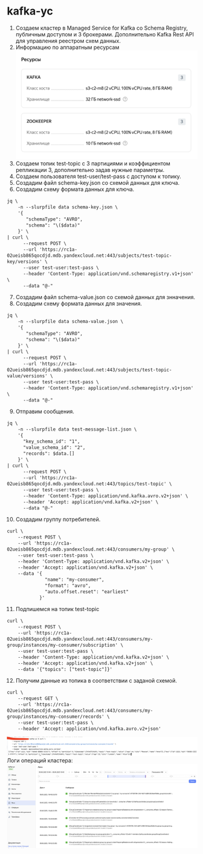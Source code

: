 # kafka-yc

1. Создаем кластер в Managed Service for Kafka со Schema Registry, публичным доступом и 3 брокерами.
Дополнительно Kafka Rest API для управления реестром схем данных.
2. Информацию по аппаратным ресурсам
![C1!](./docs/resources.png "C1")
3. Создаем топик test-topic с 3 партициями и коэффициентом репликации 3, дополнительно задав нужные параметры.
4. Создаем пользователя test-user/test-pass с доступом к топику.
5. Создадим файл schema-key.json со схемой данных для ключа.
6. Создадим схему формата данных для ключа.
```
jq \
    -n --slurpfile data schema-key.json \
    '{
       "schemaType": "AVRO",
       "schema": "\($data)"
    }' \
| curl \
      --request POST \
      --url 'https://rc1a-02ueisb865qocdjd.mdb.yandexcloud.net:443/subjects/test-topic-key/versions' \
      --user test-user:test-pass \
      --header 'Content-Type: application/vnd.schemaregistry.v1+json' \
      --data "@-"
```
7. Создадим файл schema-value.json со схемой данных для знначения.
8. Создадим схему формата данных для значения.
```
jq \
    -n --slurpfile data schema-value.json \
    '{
       "schemaType": "AVRO",
       "schema": "\($data)"
    }' \
| curl \
      --request POST \
      --url 'https://rc1a-02ueisb865qocdjd.mdb.yandexcloud.net:443/subjects/test-topic-value/versions' \
      --user test-user:test-pass \
      --header 'Content-Type: application/vnd.schemaregistry.v1+json' \
      --data "@-"
```
9. Отправим сообщения.
```
jq \
    -n --slurpfile data test-message-list.json \
    '{
      "key_schema_id": "1",
      "value_schema_id": "2",
      "records": $data.[]
    }' \
| curl \
      --request POST \
      --url 'https://rc1a-02ueisb865qocdjd.mdb.yandexcloud.net:443/topics/test-topic' \
      --user test-user:test-pass \
      --header 'Content-Type: application/vnd.kafka.avro.v2+json' \
      --header 'Accept: application/vnd.kafka.v2+json' \
      --data "@-"
```
10. Создадим группу потребителей.
```
curl \
    --request POST \
    --url 'https://rc1a-02ueisb865qocdjd.mdb.yandexcloud.net:443/consumers/my-group' \
    --user test-user:test-pass \
    --header 'Content-Type: application/vnd.kafka.v2+json' \
    --header 'Accept: application/vnd.kafka.v2+json' \
    --data '{
              "name": "my-consumer",
              "format": "avro",
              "auto.offset.reset": "earliest"
            }'
```
11. Подпишемся на топик test-topic
```
curl \
    --request POST \
    --url 'https://rc1a-02ueisb865qocdjd.mdb.yandexcloud.net:443/consumers/my-group/instances/my-consumer/subscription' \
    --user test-user:test-pass \
    --header 'Content-Type: application/vnd.kafka.v2+json' \
    --header 'Accept: application/vnd.kafka.v2+json' \
    --data '{"topics": ["test-topic"]}'
```
12. Получим данные из топика в соответствии с заданой схемой.
```
curl \
    --request GET \
    --url 'https://rc1a-02ueisb865qocdjd.mdb.yandexcloud.net:443/consumers/my-group/instances/my-consumer/records' \
    --user test-user:test-pass \
    --header 'Accept: application/vnd.kafka.avro.v2+json'
```
![Answer!](./docs/answer.png "Answer")
Логи операций кластера:
![Kluster!](./docs/kluster.png "Kluster")